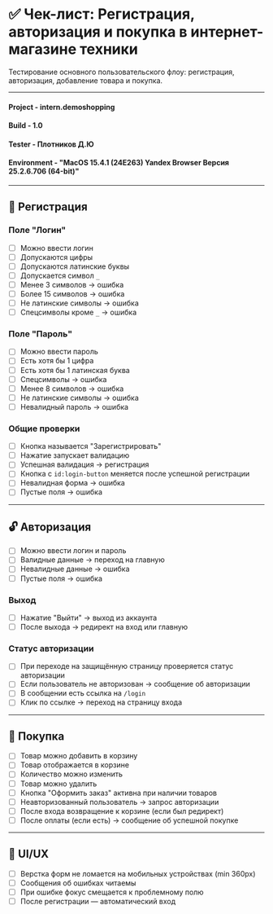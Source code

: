 # ✅ Чек-лист: Регистрация, авторизация и покупка в интернет-магазине техники

Тестирование основного пользовательского флоу: регистрация, авторизация, добавление товара и покупка.

---

#### Project - intern.demoshopping	
#### Build - 1.0	
#### Tester - Плотников Д.Ю	
#### Environment - "MacOS 15.4.1 (24E263) Yandex Browser Версия 25.2.6.706 (64-bit)"	

---

## 🔐 Регистрация

### Поле "Логин"
- [ ] Можно ввести логин
- [ ] Допускаются цифры
- [ ] Допускаются латинские буквы
- [ ] Допускается символ `_`
- [ ] Менее 3 символов → ошибка
- [ ] Более 15 символов → ошибка
- [ ] Не латинские символы → ошибка
- [ ] Спецсимволы кроме `_` → ошибка

### Поле "Пароль"
- [ ] Можно ввести пароль
- [ ] Есть хотя бы 1 цифра
- [ ] Есть хотя бы 1 латинская буква
- [ ] Спецсимволы → ошибка
- [ ] Менее 8 символов → ошибка
- [ ] Не латинские символы → ошибка
- [ ] Невалидный пароль → ошибка

### Общие проверки
- [ ] Кнопка называется "Зарегистрировать"
- [ ] Нажатие запускает валидацию
- [ ] Успешная валидация → регистрация
- [ ] Кнопка с `id:login-button` меняется после успешной регистрации
- [ ] Невалидная форма → ошибка
- [ ] Пустые поля → ошибка

---

## 🔓 Авторизация

- [ ] Можно ввести логин и пароль
- [ ] Валидные данные → переход на главную
- [ ] Невалидные данные → ошибка
- [ ] Пустые поля → ошибка

### Выход
- [ ] Нажатие "Выйти" → выход из аккаунта
- [ ] После выхода → редирект на вход или главную

### Статус авторизации
- [ ] При переходе на защищённую страницу проверяется статус авторизации
- [ ] Если пользователь не авторизован → сообщение об авторизации
- [ ] В сообщении есть ссылка на `/login`
- [ ] Клик по ссылке → переход на страницу входа

---

## 🛒 Покупка

- [ ] Товар можно добавить в корзину
- [ ] Товар отображается в корзине
- [ ] Количество можно изменить
- [ ] Товар можно удалить
- [ ] Кнопка "Оформить заказ" активна при наличии товаров
- [ ] Неавторизованный пользователь → запрос авторизации
- [ ] После входа возвращение к корзине (если был редирект)
- [ ] После оплаты (если есть) → сообщение об успешной покупке

---

## 📱 UI/UX

- [ ] Верстка форм не ломается на мобильных устройствах (min 360px)
- [ ] Сообщения об ошибках читаемы
- [ ] При ошибке фокус смещается к проблемному полю
- [ ] После регистрации — автоматический вход

